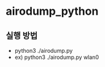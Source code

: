 # airodump_python

## 실행 방법
 * python3 ./airodump.py <interface>
 * ex) python3 ./airodump.py wlan0

